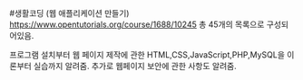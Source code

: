 #생활코딩 (웹 애플리케이션 만들기)
 https://www.opentutorials.org/course/1688/10245
총 45개의 목록으로 구성되어있음.

프로그램 설치부터 웹 페이지 제작에 관한 
HTML,CSS,JavaScript,PHP,MySQL을 이론부터 실습까지 알려줌.
추가로 웹페이지 보안에 관한 사항도 알려줌.
